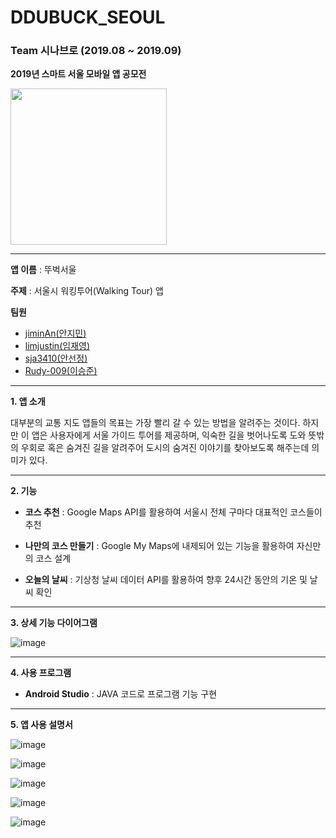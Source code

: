 # DDUBUCK_SEOUL

### Team 시나브로 (2019.08 ~ 2019.09)

**2019년 스마트 서울 모바일 앱 공모전**

<img src = "https://user-images.githubusercontent.com/55044278/94817318-dbaa1000-0437-11eb-861e-8af182ebb1a4.png" height = "250px">

----------

**앱 이름** : 뚜벅서울

**주제** : 서울시 워킹투어(Walking Tour) 앱

**팀원**

- [jiminAn(안지민)](https://github.com/jiminAn)
- [limjustin(임재영)](https://github.com/limjustin)
- [sja3410(안선정)](https://github.com/sja3410)
- [Rudy-009(이승준)](https://github.com/Rudy-009)

----------

**1. 앱 소개**

대부분의 교통 지도 앱들의 목표는 가장 빨리 갈 수 있는 방법을 알려주는 것이다. 하지만 이 앱은 사용자에게 서울 가이드 투어를 제공하며, 익숙한 길을 벗어나도록 도와 뜻밖의 우회로 혹은 숨겨진 길을 알려주어 도시의 숨겨진 이야기를 찾아보도록 해주는데 의미가 있다.

----------

**2. 기능**

- **코스 추천** : Google Maps API를 활용하여 서울시 전체 구마다 대표적인 코스들이 추천

- **나만의 코스 만들기** : Google My Maps에 내제되어 있는 기능을 활용하여 자신만의 코스 설계

- **오늘의 날씨** : 기상청 날씨 데이터 API를 활용하여 향후 24시간 동안의 기온 및 날씨 확인

----------

**3. 상세 기능 다이어그램**

![image](https://user-images.githubusercontent.com/55044278/94823755-2aa77380-043f-11eb-806b-1912e7d01cb9.png)

----------

**4. 사용 프로그램**

- **Android Studio** : JAVA 코드로 프로그램 기능 구현

----------

**5. 앱 사용 설명서**

![image](https://user-images.githubusercontent.com/55044278/94824569-2465c700-0440-11eb-9b76-5dd4f968daae.png)

![image](https://user-images.githubusercontent.com/55044278/94824585-27f94e00-0440-11eb-9bad-b8630edf8457.png)

![image](https://user-images.githubusercontent.com/55044278/94824609-2def2f00-0440-11eb-96ba-ddb32310c00b.png)

![image](https://user-images.githubusercontent.com/55044278/94824621-3182b600-0440-11eb-9eb4-e28fd67747c6.png)

![image](https://user-images.githubusercontent.com/55044278/94824634-347da680-0440-11eb-993a-db9a1341a6f7.png)
